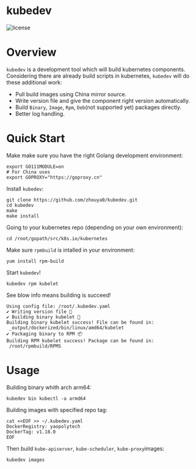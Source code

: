 # kubedev

![license](https://img.shields.io/hexpm/l/plug.svg)

# Overview
`kubedev` is a development tool which will build kubernetes components. Considering there are already build scripts in kubernetes, `kubedev` will do these additional work:
- Pull build images using China mirror source.
- Write version file and give the component right version automatically.
- Build `Binary`, `Image`, `Rpm`, `Deb`(not supported yet) packages directly.
- Better log handling.

# Quick Start 

Make make sure you have the right Golang development environment:
```shell
export GO111MODULE=on
# For China uses
export GOPROXY="https://goproxy.cn" 
```

Install `kubedev`:
```shell
git clone https://github.com/zhouya0/kubedev.git
cd kubedev
make
make install
```
Going to your kubernetes repo (depending on your own environment):
```shell
cd /root/gopath/src/k8s.io/kubernetes
```

Make sure `rpmbuild` is intalled in your environment:
```shell
yum install rpm-build
```

Start `kubedev`!
```shell
kubedev rpm kubelet
```

See blow info means building is succeed!
```
Using config file: /root/.kubedev.yaml
✔︎ Writing version file 📝
✔︎ Building binary kubelet 🔨
Building binary kubelet success! File can be found in:
 _output/dockerized/bin/linux/amd64/kubelet
✔︎ Packaging binary to RPM 📦
Building RPM kubelet success! Package can be found in:
 /root/rpmbuild/RPMS
```
# Usage

Building binary whith arch arm64:
```shell
kubedev bin kubectl -a armd64
```

Building images with specified repo tag:
```shell
cat <<EOF >> ~/.kubedev.yaml
DockerRegistry: yaopolytech
DockerTag: v1.18.0
EOF
```
Then build `kube-apiserver`, `kube-scheduler`, `kube-proxy`images: 
```shell
kubedev images
```
